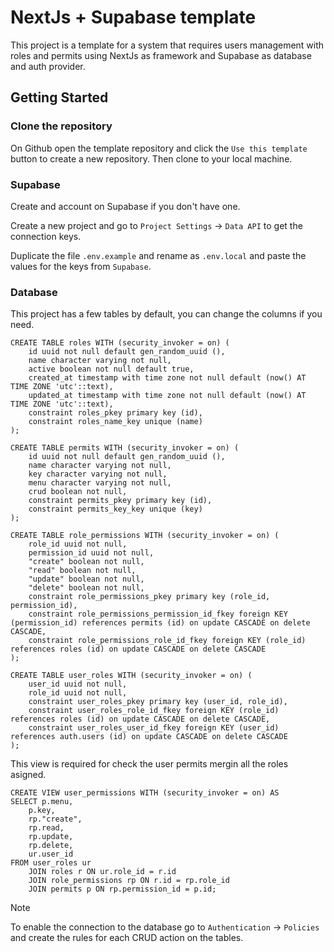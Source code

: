 # NextJs + Supabase template
This project is a template for a system that requires users management with roles and permits using NextJs as framework and Supabase as database and auth provider.

## Getting Started
### Clone the repository
On Github open the template repository and click the `Use this template` button to create a new repository. Then clone to your local machine.

### Supabase
Create and account on Supabase if you don't have one.

Create a new project and go to `Project Settings` -> `Data API` to get the connection keys.

Duplicate the file `.env.example` and rename as `.env.local` and paste the values for the keys from `Supabase`.

### Database
This project has a few tables by default, you can change the columns if you need.

```postgres
CREATE TABLE roles WITH (security_invoker = on) (
    id uuid not null default gen_random_uuid (),
    name character varying not null,
    active boolean not null default true,
    created_at timestamp with time zone not null default (now() AT TIME ZONE 'utc'::text),
    updated_at timestamp with time zone not null default (now() AT TIME ZONE 'utc'::text),
    constraint roles_pkey primary key (id),
    constraint roles_name_key unique (name)
);
```

```postgres
CREATE TABLE permits WITH (security_invoker = on) (
    id uuid not null default gen_random_uuid (),
    name character varying not null,
    key character varying not null,
    menu character varying not null,
    crud boolean not null,
    constraint permits_pkey primary key (id),
    constraint permits_key_key unique (key)
);
```

```postgres
CREATE TABLE role_permissions WITH (security_invoker = on) (
    role_id uuid not null,
    permission_id uuid not null,
    "create" boolean not null,
    "read" boolean not null,
    "update" boolean not null,
    "delete" boolean not null,
    constraint role_permissions_pkey primary key (role_id, permission_id),
    constraint role_permissions_permission_id_fkey foreign KEY (permission_id) references permits (id) on update CASCADE on delete CASCADE,
    constraint role_permissions_role_id_fkey foreign KEY (role_id) references roles (id) on update CASCADE on delete CASCADE
);
```

```postgres
CREATE TABLE user_roles WITH (security_invoker = on) (
    user_id uuid not null,
    role_id uuid not null,
    constraint user_roles_pkey primary key (user_id, role_id),
    constraint user_roles_role_id_fkey foreign KEY (role_id) references roles (id) on update CASCADE on delete CASCADE,
    constraint user_roles_user_id_fkey foreign KEY (user_id) references auth.users (id) on update CASCADE on delete CASCADE
);
```

This view is required for check the user permits mergin all the roles asigned.

```postgres
CREATE VIEW user_permissions WITH (security_invoker = on) AS
SELECT p.menu,
    p.key,
    rp."create",
    rp.read,
    rp.update,
    rp.delete,
    ur.user_id
FROM user_roles ur
    JOIN roles r ON ur.role_id = r.id
    JOIN role_permissions rp ON r.id = rp.role_id
    JOIN permits p ON rp.permission_id = p.id;
```

> [!NOTE]
> To enable the connection to the database go to `Authentication` -> `Policies` and create the rules for each CRUD action on the tables.